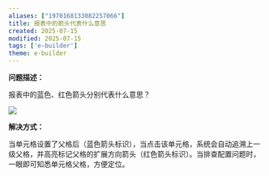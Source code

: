 ```yaml
---
aliases: ["1970168133082257066"]
title: 报表中的箭头代表什么意思
created: 2025-07-15
modified: 2025-07-15
tags: ['e-builder']
theme: e-builder
---
```


**问题描述：**

报表中的蓝色、红色箭头分别代表什么意思？

![](https://myhelpdoc.oss-cn-heyuan.aliyuncs.com/mdimages/c16b3eaf0f72789a21979e954b662289.jpg)

**解决方式：**

当单元格设置了父格后（蓝色箭头标识），当点击该单元格，系统会自动追溯上一级父格，并高亮标记父格的扩展方向箭头（红色箭头标识）。当排查配置问题时，一眼即可知悉单元格父格，方便定位。


